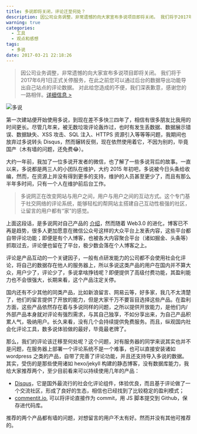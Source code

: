 ```yaml
---
title: 多说即将关闭，评论迁至何处？
description: 因公司业务调整，非常遗憾的向大家宣布多说项目即将关闭。 我们将于2017年6月1日正式关停服务，在此之前您可以通过后台的数据导出功能导出自己站点的评论数据。对此给您造成的不便，我们深表歉意，感谢您的一路相伴。
warning: true
categories:
  - 工具
  - 观点和感想
tags:
  - 多说
date: 2017-03-21 22:18:26
---
```



> 因公司业务调整，非常遗憾的向大家宣布多说项目即将关闭。 我们将于2017年6月1日正式关停服务，在此之前您可以通过后台的数据导出功能导出自己站点的评论数据。 对此给您造成的不便，我们深表歉意，感谢您的一路相伴。[详细信息 >](http://dev.duoshuo.com/threads/58d10f50e9a8cb4433fd5c5d)

![多说](https://cdn.jsdelivr.net/gh/barretlee/blog/blog/src/blogimgs/2017/03/21/6c0378f8gy1fduu7gthbfj21me0oeq6v.jpg)<!--<source src="http://ww1.sinaimg.cn/large/6c0378f8gy1fduu7gthbfj21me0oeq6v.jpg">-->

<!--more-->

第一次建站便开始使用多说，到现在差不多快三四年了，相信有很多朋友比我用的时间更长。尽管几年来，被无数垃圾评论轰炸过，也时有发生丢数据、数据展示错误、数据缺失、XSS 攻击、SQL 注入、HTTPS 资源引入等等等问题，我期间也放弃过多说转头 Disqus，然而辗转反侧，现在依然使用着它，不因为别的，毕竟国产（木有墙的问题，还免费😂）。

大约一年前，我加了一位多说开发者的微信，也了解了一些多说背后的故事。一直以来，多说都是两三人的小团队在维护，大约 2015 年初吧，多说被今日头条给收编，然而，在资源上并没有得到更多的支持，维护的人员甚至更少了，而且有那么半年多时间，只有一个人在维护前后台工作。

> 多说网正在改变网站与用户之间，用户与用户之间的互动方式。这个专门基于社交网络的评论系统，能够轻松的帮网站主搭建自己互动性极强的社区，让留言的用户都有“家”的感觉。

上面这段话，是多说网对自己产品的 [介绍](http://dev.duoshuo.com/about/)，然而随着 Web3.0 的进化，博客已不再是趋势，很多人更加愿意在微信公众号这样的大众平台上发表内容，这些平台都自带评论功能；即便是有个人博客，也被各大内容聚合平台（诸如掘金、头条等）抓取过去，评论便也留在了平台，极少数会落在个人博客之上。

评论是产品互动的一个关键因子，一般有点研发能力的公司都不会使用社会化评论，将自己的数据存在他人的服务器上，所以多说这类产品的用户在国内并不算大众，用户少了，评论少了，多说拿啥挣钱呢？即便提供了高级付费功能，其盈利能力也不会很强大，长期来看，这个产品注定关停。

国内还有不少其他的同类产品，比如新浪留言、网易云等，好多家，我几不太清楚了，他们的留言提供了开放的能力，但是大家千万不要盲目选择这些产品。在盈利方面，这些产品依然存在着与多说同样的问题，之所以提供开放能力，是他们内/外部产品本身就对评论有强烈需求，与其自己独享，不如分享出来，为自己产品积累人气，吸纳用户。长久来看，没有几个会持续提供免费服务。而且，纵观国内社会化评论工具，数多说体验做的最好，毕竟最老牌了。

那么，我们的评论该迁移至何处呢？这个问题，对有服务器的同学来说其实也并不是问题，在服务器上部署一个评论系统不是一个难事，也可以直接安装诸如 wordpress 之类的产品，自带了完善了评论功能，并且还支持导入多说的数据。其实，受伤的是那些使用诸如 hexo/jekyll 构建的静态博客，没有数据库能力，我给大家推荐两个，至少目前看来可以持续使用几年的产品：

- [Disqus](https://disqus.com/)，它是国外最流行的社会化评论组件，体验优良，而且基于评论做了一个交流社区，形成了良好的生态，相信也已经找到了比较稳定的盈利模式；
- [commentit.io](https://commentit.io/), 可以将评论直接作为 commit，用 JS 脚本提交到 Github，保存进代码库。

推荐的两个产品都有墙的问题，对想留言的用户不太有好。然而并没有其他可推荐的。
